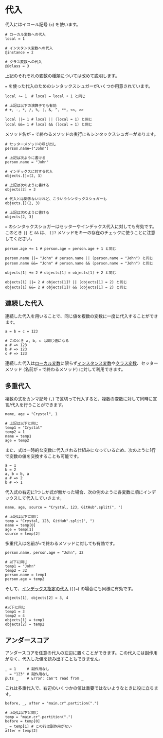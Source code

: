 # 代入

代入にはイコール記号 (`=`) を使います。

```crystal
# ローカル変数への代入
local = 1

# インスタンス変数への代入
@instance = 2

# クラス変数への代入
@@class = 3
```

上記のそれぞれの変数の種類については改めて説明します。

`=` を使った代入のためのシンタックスシュガーがいくつか用意されています。

```crystal
local += 1  # local = local + 1 と同じ

# 上記は以下の演算子でも有効
# +, -, *, /, %, |, &, ^, **, <<, >>

local ||= 1 # local || (local = 1) と同じ
local &&= 1 # local && (local = 1) と同じ
```

メソッド名が `=` で終わるメソッドの実行にもシンタックスシュガーがあります。

```crystal
# セッターメソッドの呼び出し
person.name=("John")

# 上記は次ように書ける
person.name = "John"

# インデックスに対する代入
objects.[]=(2, 3)

# 上記は次のように書ける
objects[2] = 3

# 代入とは関係ないけれど、こういうシンタックスシュガーも
objects.[](2, 3)

# 上記は次のように書ける
objects[2, 3]
```

`=` のシンタックスシュガーはセッターやインデックス代入に対しても有効です。このとき `||` と `&&` は、 `[]?` メソッドをキーの存在のチェックに使うことに注意してください。

```crystal
person.age += 1 # person.age = person.age + 1 と同じ

person.name ||= "John" # person.name || (person.name = "John") と同じ
person.name &&= "John" # person.name && (person.name = "John") と同じ

objects[1] += 2 # objects[1] = objects[1] + 2 と同じ

objects[1] ||= 2 # objects[1]? || (objects[1] = 2) と同じ
objects[1] &&= 2 # objects[1]? && (objects[1] = 2) と同じ
```

## 連続した代入

連続した代入を用いることで、同じ値を複数の変数に一度に代入することができます。

```crystal
a = b = c = 123

# このとき a, b, c は同じ値になる
a # => 123
b # => 123
c # => 123
```

連続した代入は[ローカル変数](local_variables.md)に限らず[インスタンス変数](methods_and_instance_variables.md)や[クラス変数](class_variables.md)、セッターメソッド (名前が `=` で終わるメソッド) に対して利用できます。

## 多重代入

複数の式をカンマ記号 (`,`) で区切って代入すると、複数の変数に対して同時に宣言/代入を行うことができます。

```crystal
name, age = "Crystal", 1

# 上記は以下と同じ
temp1 = "Crystal"
temp2 = 1
name = temp1
age = temp2
```

また、式は一時的な変数に代入される仕組みになっているため、次のように1行で変数の値を交換することも可能です。

```crystal
a = 1
b = 2
a, b = b, a
a # => 2
b # => 1
```

代入式の右辺に1つしか式が無かった場合、次の例のように各変数に順にインデックスして代入していきます。

```crystal
name, age, source = "Crystal, 123, GitHub".split(", ")

# 上記は以下に同じ
temp = "Crystal, 123, GitHub".split(", ")
name = temp[0]
age = temp[1]
source = temp[2]
```

多重代入は名前が`=`で終わるメソッドに対しても有効です。

```crystal
person.name, person.age = "John", 32

# 以下に同じ
temp1 = "John"
temp2 = 32
person.name = temp1
person.age = temp2
```

そして、[インデックス指定の代入](operators.md#assignments) (`[]=`) の場合にも同様に有効です。

```crystal
objects[1], objects[2] = 3, 4

#以下に同じ
temp1 = 3
temp2 = 4
objects[1] = temp1
objects[2] = temp2
```

## アンダースコア

アンダースコアを任意の代入の左辺に置くことができます。この代入には副作用がなく、代入した値を読み出すこともできません。

```crystal
_ = 1     # 副作用なし
_ = "123" # 副作用なし
puts _    # Error: can't read from _
```

これは多重代入で、右辺のいくつかの値は重要ではないようなときに役に立ちます。

```crystal
before, _, after = "main.cr".partition(".")

# 上記は以下と同じ
temp = "main.cr".partition(".")
before = temp[0]
_ = temp[1] # この行は副作用がない
after = temp[2]
```
